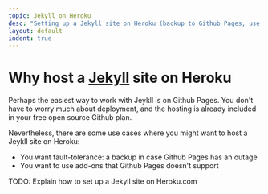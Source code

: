 ```yaml
---
topic: Jekyll on Heroku
desc: "Setting up a Jekyll site on Heroku (backup to Github Pages, use add-ons)"
layout: default
indent: true
---
```


# Why host a [Jekyll](/topics/jekyll/) site on Heroku

Perhaps the easiest way to work with Jeykll is on Github Pages.  You don't have to worry much about deployment, and the hosting is
already included in your free open source Github plan.

Nevertheless, there are some use cases where you might want to host a Jeykll site on Heroku:

* You want fault-tolerance: a backup in case Github Pages has an outage
* You want to use add-ons that Github Pages doesn't support

TODO: Explain how to set up a Jekyll site on Heroku.com

